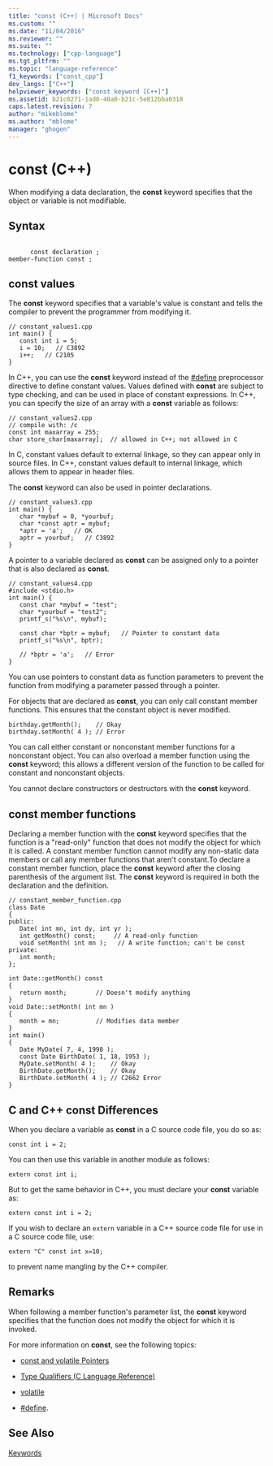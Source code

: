 ```yaml
---
title: "const (C++) | Microsoft Docs"
ms.custom: ""
ms.date: "11/04/2016"
ms.reviewer: ""
ms.suite: ""
ms.technology: ["cpp-language"]
ms.tgt_pltfrm: ""
ms.topic: "language-reference"
f1_keywords: ["const_cpp"]
dev_langs: ["C++"]
helpviewer_keywords: ["const keyword [C++]"]
ms.assetid: b21c0271-1ad0-40a0-b21c-5e812bba0318
caps.latest.revision: 7
author: "mikeblome"
ms.author: "mblome"
manager: "ghogen"
---
```

# const (C++)
When modifying a data declaration, the **const** keyword specifies that the object or variable is not modifiable.  
  
## Syntax  
  
```  
  
      const declaration ;  
member-function const ;  
```  
  
## const values  
 The **const** keyword specifies that a variable's value is constant and tells the compiler to prevent the programmer from modifying it.  
  
```  
// constant_values1.cpp  
int main() {  
   const int i = 5;  
   i = 10;   // C3892  
   i++;   // C2105  
}  
```  
  
 In C++, you can use the **const** keyword instead of the [#define](../preprocessor/hash-define-directive-c-cpp.md) preprocessor directive to define constant values. Values defined with **const** are subject to type checking, and can be used in place of constant expressions. In C++, you can specify the size of an array with a **const** variable as follows:  
  
```  
// constant_values2.cpp  
// compile with: /c  
const int maxarray = 255;  
char store_char[maxarray];  // allowed in C++; not allowed in C  
```  
  
 In C, constant values default to external linkage, so they can appear only in source files. In C++, constant values default to internal linkage, which allows them to appear in header files.  
  
 The **const** keyword can also be used in pointer declarations.  
  
```  
// constant_values3.cpp  
int main() {  
   char *mybuf = 0, *yourbuf;  
   char *const aptr = mybuf;  
   *aptr = 'a';   // OK  
   aptr = yourbuf;   // C3892  
}  
```  
  
 A pointer to a variable declared as **const** can be assigned only to a pointer that is also declared as **const**.  
  
```  
// constant_values4.cpp  
#include <stdio.h>  
int main() {  
   const char *mybuf = "test";  
   char *yourbuf = "test2";  
   printf_s("%s\n", mybuf);  
  
   const char *bptr = mybuf;   // Pointer to constant data  
   printf_s("%s\n", bptr);  
  
   // *bptr = 'a';   // Error  
}  
```  
  
 You can use pointers to constant data as function parameters to prevent the function from modifying a parameter passed through a pointer.  
  
 For objects that are declared as **const**, you can only call constant member functions. This ensures that the constant object is never modified.  
  
```  
birthday.getMonth();    // Okay  
birthday.setMonth( 4 ); // Error  
```  
  
 You can call either constant or nonconstant member functions for a nonconstant object. You can also overload a member function using the **const** keyword; this allows a different version of the function to be called for constant and nonconstant objects.  
  
 You cannot declare constructors or destructors with the **const** keyword.  
  
## const member functions  
 Declaring a member function with the **const** keyword specifies that the function is a "read-only" function that does not modify the object for which it is called. A constant member function cannot modify any non-static data members or call any member functions that aren't constant.To declare a constant member function, place the **const** keyword after the closing parenthesis of the argument list. The **const** keyword is required in both the declaration and the definition.  
  
```  
// constant_member_function.cpp  
class Date  
{  
public:  
   Date( int mn, int dy, int yr );  
   int getMonth() const;     // A read-only function  
   void setMonth( int mn );   // A write function; can't be const  
private:  
   int month;  
};  
  
int Date::getMonth() const  
{  
   return month;        // Doesn't modify anything  
}  
void Date::setMonth( int mn )  
{  
   month = mn;          // Modifies data member  
}  
int main()  
{  
   Date MyDate( 7, 4, 1998 );  
   const Date BirthDate( 1, 18, 1953 );  
   MyDate.setMonth( 4 );    // Okay  
   BirthDate.getMonth();    // Okay  
   BirthDate.setMonth( 4 ); // C2662 Error  
}  
```  
  
## C and C++ const Differences  
 When you declare a variable as **const** in a C source code file, you do so as:  
  
```  
const int i = 2;  
```  
  
 You can then use this variable in another module as follows:  
  
```  
extern const int i;  
```  
  
 But to get the same behavior in C++, you must declare your **const** variable as:  
  
```  
extern const int i = 2;  
```  
  
 If you wish to declare an `extern` variable in a C++ source code file for use in a C source code file, use:  
  
```  
extern "C" const int x=10;  
```  
  
 to prevent name mangling by the C++ compiler.  
  
## Remarks  
 When following a member function's parameter list, the **const** keyword specifies that the function does not modify the object for which it is invoked.  
  
 For more information on **const**, see the following topics:  
    
-   [const and volatile Pointers](../cpp/const-and-volatile-pointers.md)  
  
-   [Type Qualifiers (C Language Reference)](../c-language/type-qualifiers.md)  
  
-   [volatile](../cpp/volatile-cpp.md)  
  
-   [#define](../preprocessor/hash-define-directive-c-cpp.md).  
  
## See Also  
 [Keywords](../cpp/keywords-cpp.md)